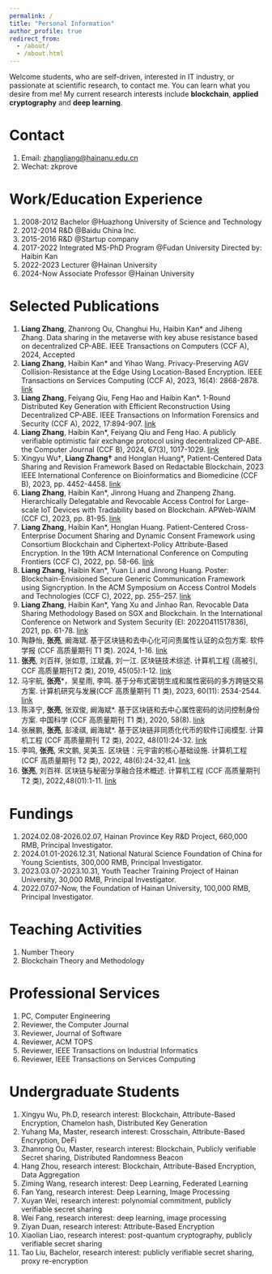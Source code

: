 ```yaml
---
permalink: /
title: "Personal Information"
author_profile: true
redirect_from: 
  - /about/
  - /about.html
---
```


Welcome students, who are self-driven, interested in IT industry, or passionate at scientific research, to contact me. You can learn what you desire from me! My current research interests include **blockchain**, **applied cryptography** and **deep learning**.

Contact
======
1. Email: zhangliang@hainanu.edu.cn
1. Wechat: zkprove


Work/Education Experience
======
1. 2008-2012 Bachelor @Huazhong University of Science and Technology
1. 2012-2014 R&D @Baidu China Inc.
1. 2015-2016 R&D @Startup company
1. 2017-2022 Integrated MS-PhD Program @Fudan University Directed by: Haibin Kan
1. 2022-2023 Lecturer @Hainan University
1. 2024-Now Associate Professor @Hainan University


Selected Publications
======
1. **Liang Zhang**, Zhanrong Ou, Changhui Hu, Haibin Kan* and Jiheng Zhang. Data sharing in the metaverse with key abuse resistance based on decentralized CP-ABE. IEEE Transactions on Computers (CCF A), 2024, Accepted
1. **Liang Zhang**, Haibin Kan* and Yihao Wang. Privacy-Preserving AGV Collision-Resistance at the Edge Using Location-Based Encryption. IEEE Transactions on Services Computing (CCF A), 2023, 16(4): 2868-2878. [link](https://ieeexplore.ieee.org/document/10012042)
1. **Liang Zhang**, Feiyang Qiu, Feng Hao and Haibin Kan*. 1-Round Distributed Key Generation with Efficient Reconstruction Using Decentralized CP-ABE. IEEE Transactions on Information Forensics and Security (CCF A), 2022, 17:894-907.  [link](https://ieeexplore.ieee.org/document/9715067)
1. **Liang Zhang**, Haibin Kan*, Feiyang Qiu and Feng Hao. A publicly verifiable optimistic fair exchange protocol using decentralized CP-ABE. the Computer Journal (CCF B), 2024, 67(3), 1017-1029. [link](https://academic.oup.com/comjnl/article-abstract/67/3/1017/7135811)
1. Xingyu Wu†, **Liang Zhang†** and Honglan Huang*, Patient-Centered Data Sharing and Revision Framework Based on Redactable Blockchain, 2023 IEEE International Conference on Bioinformatics and Biomedicine (CCF B), 2023, pp. 4452-4458. [link](https://www.computer.org/csdl/proceedings-article/bibm/2023/10385627/1TOaLhlE9xK)
1. **Liang Zhang**, Haibin Kan*, Jinrong Huang and Zhanpeng Zhang. Hierarchically Delegatable and Revocable Access Control for Large-scale IoT Devices with Tradability based on Blockchain. APWeb-WAIM (CCF C), 2023, pp. 81-95. [link](https://link.springer.com/chapter/10.1007/978-981-97-2303-4_6)
1. **Liang Zhang**, Haibin Kan*, Honglan Huang. Patient-Centered Cross-Enterprise Document Sharing and Dynamic Consent Framework using Consortium Blockchain and Ciphertext-Policy Attribute-Based Encryption. In the 19th ACM International Conference on Computing Frontiers (CCF C), 2022, pp. 58-66. [link](https://dl.acm.org/doi/abs/10.1145/3528416.3530228)
1. **Liang Zhang**, Haibin Kan*, Yuan Li and Jinrong Huang. Poster: Blockchain-Envisioned Secure Generic Communication Framework using Signcryption. In the ACM Symposium on Access Control Models and Technologies (CCF C), 2022, pp. 255–257. [link](https://dl.acm.org/doi/abs/10.1145/3532105.3535034)
1. **Liang Zhang**, Haibin Kan*, Yang Xu and Jinhao Ran. Revocable Data Sharing Methodology Based on SGX and Blockchain. In the International Conference on Network and System Security (EI: 20220411517836), 2021, pp. 61-78. [link](https://link.springer.com/chapter/10.1007/978-3-030-92708-0_4)
1. 陶静怡, **张亮**, 阚海斌. 基于区块链和去中心化可问责属性认证的众包方案. 软件学报 (CCF 高质量期刊 T1 类). 2024, 1-16. [link](https://www.jos.org.cn/jos/article/abstract/nk016)
1. **张亮**, 刘百祥, 张如意, 江斌鑫, 刘一江. 区块链技术综述. 计算机工程 (高被引, CCF 高质量期刊T2 类), 2019, 45(05):1-12. [link](https://www.ecice06.com/CN/10.19678/j.issn.1000-3428.0053554)
1. 马宇航, **张亮***，吴星雨, 李鸣. 基于分布式密钥生成和属性密码的多方跨链交易方案. 计算机研究与发展(CCF 高质量期刊 T1 类), 2023, 60(11): 2534-2544. [link](https://crad.ict.ac.cn/cn/article/doi/10.7544/issn1000-1239.202330305?viewType=HTML)
1. 陈泽宁, **张亮**, 张双俊, 阚海斌*. 基于区块链和去中心属性密码的访问控制身份方案. 中国科学 (CCF 高质量期刊 T1 类), 2020, 58(8). [link](http://scis.scichina.com/cn/2021/SSI-2020-0048.pdf)
1. 张展鹏, **张亮**, 彭凌祺, 阚海斌*. 基于区块链非同质化代币的软件订阅模型. 计算机工程 (CCF 高质量期刊 T2 类), 2022, 48(01):24-32. [link](https://www.ecice06.com/CN/10.19678/j.issn.1000-3428.0062500)
1. 李鸣, **张亮**, 宋文鹏, 吴美玉. 区块链：元宇宙的核心基础设施. 计算机工程 (CCF 高质量期刊 T2 类), 2022, 48(6):24-32,41. [link](https://www.ecice06.com/CN/10.19678/j.issn.1000-3428.0064120)
1. **张亮**, 刘百祥. 区块链与秘密分享融合技术概述. 计算机工程 (CCF 高质量期刊 T2 类), 2022,48(01):1-11. [link](https://www.ecice06.com/CN/10.19678/j.issn.1000-3428.0064102)


Fundings
======
1. 2024.02.08-2026.02.07, Hainan Province Key R&D Project, 660,000 RMB, Principal Investigator.
1. 2024.01.01-2026.12.31, National Natural Science Foundation of China for Young Scientists, 300,000 RMB, Principal Investigator.
1. 2023.03.07-2023.10.31, Youth Teacher Training Project of Hainan University, 30,000 RMB, Principal Investigator.
1. 2022.07.07-Now, the Foundation of Hainan University, 100,000 RMB, Principal Investigator.


Teaching Activities
======
1. Number Theory
1. Blockchain Theory and Methodology


Professional Services
======
1. PC, Computer Engineering
1. Reviewer, the Computer Journal
1. Reviewer, Journal of Software
1. Reviewer, ACM TOPS
1. Reviewer, IEEE Transactions on Industrial Informatics
1. Reviewer, IEEE Transactions on Services Computing


Undergraduate Students
======
1. Xingyu Wu, Ph.D, research interest: Blockchain, Attribute-Based Encryption, Chamelon hash, Distributed Key Generation
1. Yuhang Ma, Master, research interest: Crosschain, Attribute-Based Encryption, DeFi
1. Zhanrong Ou, Master, research interest: Blockchain, Publicly verifiable Secret sharing, Distributed Randomness Beacon
1. Hang Zhou, research interest: Blockchain, Attribute-Based Encryption, Data Aggregation
1. Ziming Wang, research interest: Deep Learning, Federated Learning
1. Fan Yang, research interest: Deep Learning, Image Processing
1. Xuyan Wei, research interest: polynomial commitment, publicly verifiable secret sharing
1. Wei Fang, research interest: deep learning, image processing
1. Ziyan Duan, research interest: Attribute-Based Encryption
1. Xiaolian Liao, research interest: post-quantum cryptography, publicly verifiable secret sharing
1. Tao Liu, Bachelor, research interest: publicly verifiable secret sharing, proxy re-encryption

